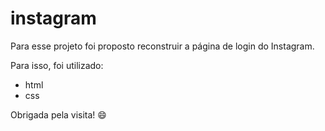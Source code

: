 # instagram

Para esse projeto foi proposto reconstruir a página de login do Instagram.

Para isso, foi utilizado:
- html
- css

Obrigada pela visita! 😄
